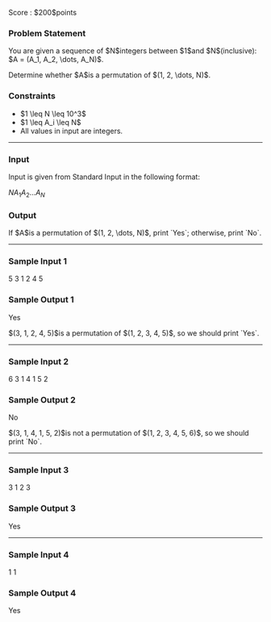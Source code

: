 
<div>

<span>

<span>

<p>
Score : $200$points
</p>

<div>

<section>

### **Problem Statement**

<p>
You are given a sequence of $N$integers between $1$and $N$(inclusive): $A = (A_1, A_2, \dots, A_N)$.
</p>

<p>
Determine whether $A$is a permutation of $(1, 2, \dots, N)$.
</p>

</section>

</div>

<div>

<section>

### **Constraints**

<ul>

<li>
$1 \leq N \leq 10^3$
</li>

<li>
$1 \leq A_i \leq N$
</li>

<li>
All values in input are integers.
</li>

</ul>

</section>

</div>

---

<div>

<div>

<section>

### **Input**

<p>
Input is given from Standard Input in the following format:
</p>

<div>

$N$$A_1$$A_2$$\ldots$$A_N$
</div>

</section>

</div>

<div>

<section>

### **Output**

<p>
If $A$is a permutation of $(1, 2, \dots, N)$, print `Yes`; otherwise, print `No`.
</p>

</section>

</div>

</div>

---

<div>

<section>

### **Sample Input 1**

<div>

5
3 1 2 4 5

</div>

</section>

</div>

<div>

<section>

### **Sample Output 1**

<div>

Yes

</div>

<p>
$(3, 1, 2, 4, 5)$is a permutation of $(1, 2, 3, 4, 5)$, so we should print `Yes`.
</p>

</section>

</div>

---

<div>

<section>

### **Sample Input 2**

<div>

6
3 1 4 1 5 2

</div>

</section>

</div>

<div>

<section>

### **Sample Output 2**

<div>

No

</div>

<p>
$(3, 1, 4, 1, 5, 2)$is not a permutation of $(1, 2, 3, 4, 5, 6)$, so we should print `No`.
</p>

</section>

</div>

---

<div>

<section>

### **Sample Input 3**

<div>

3
1 2 3

</div>

</section>

</div>

<div>

<section>

### **Sample Output 3**

<div>

Yes

</div>

</section>

</div>

---

<div>

<section>

### **Sample Input 4**

<div>

1
1

</div>

</section>

</div>

<div>

<section>

### **Sample Output 4**

<div>

Yes

</div>

</section>

</div>

</span>

</span>

</div>

